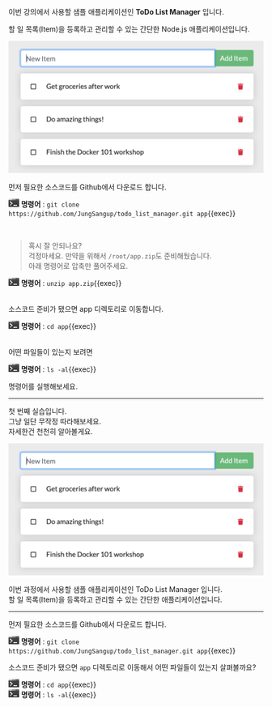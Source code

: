 
이번 강의에서 사용할 샘플 애플리케이션인 **ToDo List  Manager** 입니다.

할 일 목록(Item)을  등록하고 관리할 수 있는 간단한 Node.js 애플리케이션입니다.

<img src="./assets/todo-list-sample.png" alt="ToDo List App." style="zoom:50%;" />
​     

먼저 필요한 소스코드를 Github에서 다운로드 합니다.

![](./assets/handson.png) **명령어** : `git clone https://github.com/JungSangup/todo_list_manager.git app`{{exec}}

​     
> 혹시 잘 안되나요?  
> 걱정마세요. 만약을 위해서 `/root/app.zip`도 준비해뒀습니다.  
> 아래 명령어로 압축만 풀어주세요.  

![](./assets/handson.png) **명령어** : `unzip app.zip`{{exec}}

​     
소스코드 준비가 됐으면 app 디렉토리로 이동합니다.

![](./assets/handson.png) **명령어** : `cd app`{{exec}}

​     
어떤 파일들이 있는지 보려면

![](./assets/handson.png) **명령어** : `ls -al`{{exec}}

명령어를 실행해보세요.


---

첫 번째 실습입니다.  
그냥 일단 무작정 따라해보세요.  
자세한건 천천히 알아볼게요.  

![](./assets/todo-list-sample1.png)

이번 과정에서 사용할 샘플 애플리케이션인 ToDo List Manager 입니다.  
할 일 목록(Item)을 등록하고 관리할 수 있는 간단한 애플리케이션입니다.

---

먼저 필요한 소스코드를 Github에서 다운로드 합니다.  

![](./assets/handson.png) **명령어** : `git clone https://github.com/JungSangup/todo_list_manager.git app`{{exec}}

소스코드 준비가 됐으면 `app` 디렉토리로 이동해서 어떤 파일들이 있는지 살펴볼까요?

![](./assets/handson.png) **명령어** : `cd app`{{exec}}  
![](./assets/handson.png) **명령어** : `ls -al`{{exec}}